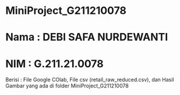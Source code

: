 # MiniProject_G211210078

# **Nama  : DEBI SAFA NURDEWANTI**
# **NIM   : G.211.21.0078**

Berisi : File Google COlab, File csv (retail_raw_reduced.csv), dan Hasil Gambar yang ada di folder MiniProject_G211210078
